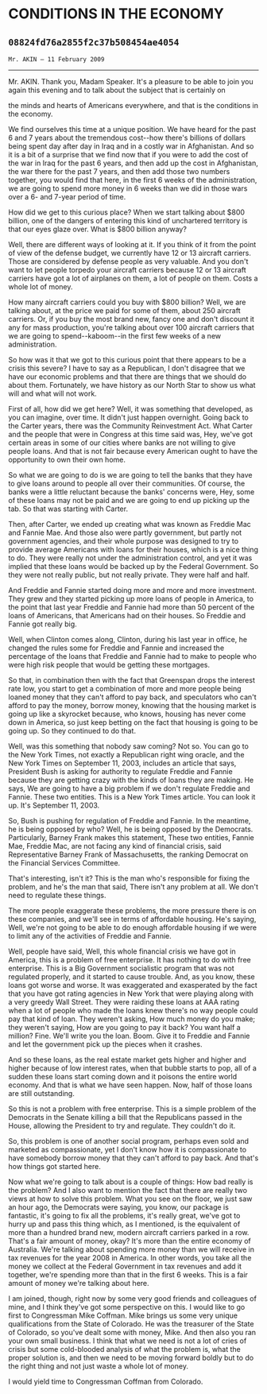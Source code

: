 # CONDITIONS IN THE ECONOMY
## `08824fd76a2855f2c37b508454ae4054`
`Mr. AKIN — 11 February 2009`

---


Mr. AKIN. Thank you, Madam Speaker. It's a pleasure to be able to 
join you again this evening and to talk about the subject that is 
certainly on


the minds and hearts of Americans everywhere, and that is the 
conditions in the economy.

We find ourselves this time at a unique position. We have heard for 
the past 6 and 7 years about the tremendous cost--how there's billions 
of dollars being spent day after day in Iraq and in a costly war in 
Afghanistan. And so it is a bit of a surprise that we find now that if 
you were to add the cost of the war in Iraq for the past 6 years, and 
then add up the cost in Afghanistan, the war there for the past 7 
years, and then add those two numbers together, you would find that 
here, in the first 6 weeks of the administration, we are going to spend 
more money in 6 weeks than we did in those wars over a 6- and 7-year 
period of time.

How did we get to this curious place? When we start talking about 
$800 billion, one of the dangers of entering this kind of unchartered 
territory is that our eyes glaze over. What is $800 billion anyway?

Well, there are different ways of looking at it. If you think of it 
from the point of view of the defense budget, we currently have 12 or 
13 aircraft carriers. Those are considered by defense people as very 
valuable. And you don't want to let people torpedo your aircraft 
carriers because 12 or 13 aircraft carriers have got a lot of airplanes 
on them, a lot of people on them. Costs a whole lot of money.

How many aircraft carriers could you buy with $800 billion? Well, we 
are talking about, at the price we paid for some of them, about 250 
aircraft carriers. Or, if you buy the most brand new, fancy one and 
don't discount it any for mass production, you're talking about over 
100 aircraft carriers that we are going to spend--kaboom--in the first 
few weeks of a new administration.

So how was it that we got to this curious point that there appears to 
be a crisis this severe? I have to say as a Republican, I don't 
disagree that we have our economic problems and that there are things 
that we should do about them. Fortunately, we have history as our North 
Star to show us what will and what will not work.

First of all, how did we get here? Well, it was something that 
developed, as you can imagine, over time. It didn't just happen 
overnight. Going back to the Carter years, there was the Community 
Reinvestment Act. What Carter and the people that were in Congress at 
this time said was, Hey, we've got certain areas in some of our cities 
where banks are not willing to give people loans. And that is not fair 
because every American ought to have the opportunity to own their own 
home.

So what we are going to do is we are going to tell the banks that 
they have to give loans around to people all over their communities. Of 
course, the banks were a little reluctant because the banks' concerns 
were, Hey, some of these loans may not be paid and we are going to end 
up picking up the tab. So that was starting with Carter.

Then, after Carter, we ended up creating what was known as Freddie 
Mac and Fannie Mae. And those also were partly government, but partly 
not government agencies, and their whole purpose was designed to try to 
provide average Americans with loans for their houses, which is a nice 
thing to do. They were really not under the administration control, and 
yet it was implied that these loans would be backed up by the Federal 
Government. So they were not really public, but not really private. 
They were half and half.

And Freddie and Fannie started doing more and more and more 
investment. They grew and they started picking up more loans of people 
in America, to the point that last year Freddie and Fannie had more 
than 50 percent of the loans of Americans, that Americans had on their 
houses. So Freddie and Fannie got really big.

Well, when Clinton comes along, Clinton, during his last year in 
office, he changed the rules some for Freddie and Fannie and increased 
the percentage of the loans that Freddie and Fannie had to make to 
people who were high risk people that would be getting these mortgages.

So that, in combination then with the fact that Greenspan drops the 
interest rate low, you start to get a combination of more and more 
people being loaned money that they can't afford to pay back, and 
speculators who can't afford to pay the money, borrow money, knowing 
that the housing market is going up like a skyrocket because, who 
knows, housing has never come down in America, so just keep betting on 
the fact that housing is going to be going up. So they continued to do 
that.

Well, was this something that nobody saw coming? Not so. You can go 
to the New York Times, not exactly a Republican right wing oracle, and 
the New York Times on September 11, 2003, includes an article that 
says, President Bush is asking for authority to regulate Freddie and 
Fannie because they are getting crazy with the kinds of loans they are 
making. He says, We are going to have a big problem if we don't 
regulate Freddie and Fannie. These two entities. This is a New York 
Times article. You can look it up. It's September 11, 2003.

So, Bush is pushing for regulation of Freddie and Fannie. In the 
meantime, he is being opposed by who? Well, he is being opposed by the 
Democrats. Particularly, Barney Frank makes this statement, These two 
entities, Fannie Mae, Freddie Mac, are not facing any kind of financial 
crisis, said Representative Barney Frank of Massachusetts, the ranking 
Democrat on the Financial Services Committee.

That's interesting, isn't it? This is the man who's responsible for 
fixing the problem, and he's the man that said, There isn't any problem 
at all. We don't need to regulate these things.

The more people exaggerate these problems, the more pressure there is 
on these companies, and we'll see in terms of affordable housing. He's 
saying, Well, we're not going to be able to do enough affordable 
housing if we were to limit any of the activities of Freddie and 
Fannie.

Well, people have said, Well, this whole financial crisis we have got 
in America, this is a problem of free enterprise. It has nothing to do 
with free enterprise. This is a Big Government socialistic program that 
was not regulated properly, and it started to cause trouble. And, as 
you know, these loans got worse and worse. It was exaggerated and 
exasperated by the fact that you have got rating agencies in New York 
that were playing along with a very greedy Wall Street. They were 
raiding these loans at AAA rating when a lot of people who made the 
loans knew there's no way people could pay that kind of loan. They 
weren't asking, How much money do you make; they weren't saying, How 
are you going to pay it back? You want half a million? Fine. We'll 
write you the loan. Boom. Give it to Freddie and Fannie and let the 
government pick up the pieces when it crashes.

And so these loans, as the real estate market gets higher and higher 
and higher because of low interest rates, when that bubble starts to 
pop, all of a sudden these loans start coming down and it poisons the 
entire world economy. And that is what we have seen happen. Now, half 
of those loans are still outstanding.

So this is not a problem with free enterprise. This is a simple 
problem of the Democrats in the Senate killing a bill that the 
Republicans passed in the House, allowing the President to try and 
regulate. They couldn't do it.



So, this problem is one of another social program, perhaps even sold 
and marketed as compassionate, yet I don't know how it is compassionate 
to have somebody borrow money that they can't afford to pay back. And 
that's how things got started here.

Now what we're going to talk about is a couple of things: How bad 
really is the problem? And I also want to mention the fact that there 
are really two views at how to solve this problem. What you see on the 
floor, we just saw an hour ago, the Democrats were saying, you know, 
our package is fantastic, it's going to fix all the problems, it's 
really great, we've got to hurry up and pass this thing which, as I 
mentioned, is the equivalent of more than a hundred brand new, modern 
aircraft carriers parked in a row. That's a fair amount of money, okay? 
It's more than the entire economy of Australia. We're talking about 
spending more money than we will receive in tax revenues for the year 
2008 in America. In other words, you take all the money we collect at 
the Federal Government in tax revenues and add it together, we're 
spending more than that in the first 6 weeks. This is a fair amount of 
money we're talking about here.



I am joined, though, right now by some very good friends and 
colleagues of mine, and I think they've got some perspective on this. I 
would like to go first to Congressman Mike Coffman. Mike brings us some 
very unique qualifications from the State of Colorado. He was the 
treasurer of the State of Colorado, so you've dealt some with money, 
Mike. And then also you ran your own small business. I think that what 
we need is not a lot of cries of crisis but some cold-blooded analysis 
of what the problem is, what the proper solution is, and then we need 
to be moving forward boldly but to do the right thing and not just 
waste a whole lot of money.

I would yield time to Congressman Coffman from Colorado.